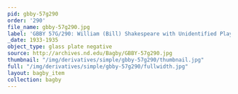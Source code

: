 ```yaml
---
pid: gbby-57g290
order: '290'
file_name: gbby-57g290.jpg
label: 'GBBY 57G/290: William (Bill) Shakespeare with Unidentified Player - c1933-1935'
_date: 1933-1935
object_type: glass plate negative
source: http://archives.nd.edu/Bagby/GBBY-57g290.jpg
thumbnail: "/img/derivatives/simple/gbby-57g290/thumbnail.jpg"
full: "/img/derivatives/simple/gbby-57g290/fullwidth.jpg"
layout: bagby_item
collection: bagby
---
```

